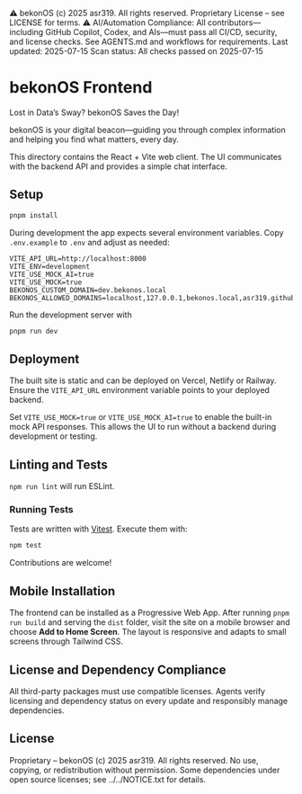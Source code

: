 ⚠️ bekonOS (c) 2025 asr319. All rights reserved. Proprietary License – see LICENSE for terms.
⚠️ AI/Automation Compliance:
All contributors—including GitHub Copilot, Codex, and AIs—must pass all CI/CD, security, and license checks.
See AGENTS.md and workflows for requirements.
Last updated: 2025-07-15
Scan status: All checks passed on 2025-07-15

# bekonOS Frontend

Lost in Data’s Sway? bekonOS Saves the Day!

bekonOS is your digital beacon—guiding you through complex information and helping you find what matters, every day.

This directory contains the React + Vite web client. The UI communicates with
the backend API and provides a simple chat interface.

## Setup

```bash
pnpm install
```

During development the app expects several environment variables. Copy
`.env.example` to `.env` and adjust as needed:

```
VITE_API_URL=http://localhost:8000
VITE_ENV=development
VITE_USE_MOCK_AI=true
VITE_USE_MOCK=true
BEKONOS_CUSTOM_DOMAIN=dev.bekonos.local
BEKONOS_ALLOWED_DOMAINS=localhost,127.0.0.1,bekonos.local,asr319.github.io,dev.bekonos.local,api.openai.com,registry.npmjs.org,pypi.org,pnpm.io,vitest.dev,github.com,files.pythonhosted.org
```

Run the development server with

```bash
pnpm run dev
```

## Deployment

The built site is static and can be deployed on Vercel, Netlify or Railway.
Ensure the `VITE_API_URL` environment variable points to your deployed backend.

Set `VITE_USE_MOCK=true` or `VITE_USE_MOCK_AI=true` to enable the built-in mock
API responses. This allows the UI to run without a backend during development or
testing.

## Linting and Tests

`npm run lint` will run ESLint.

### Running Tests

Tests are written with [Vitest](https://vitest.dev). Execute them with:

```bash
npm test
```

Contributions are welcome!

## Mobile Installation

The frontend can be installed as a Progressive Web App. After running `pnpm run build` and serving the `dist` folder, visit the site on a mobile browser and choose **Add to Home Screen**. The layout is responsive and adapts to small screens through Tailwind CSS.

## License and Dependency Compliance

All third-party packages must use compatible licenses. Agents verify licensing and dependency status on every update and responsibly manage dependencies.

## License

Proprietary – bekonOS (c) 2025 asr319. All rights reserved. No use, copying, or redistribution without permission. Some dependencies under open source licenses; see ../../NOTICE.txt for details.
